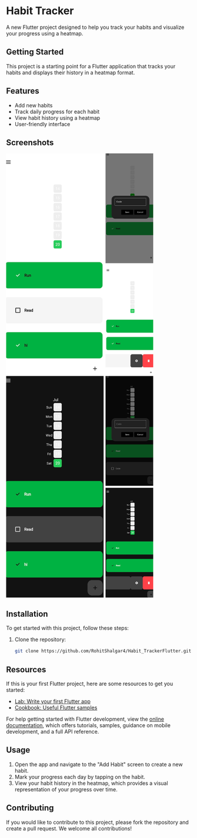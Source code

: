 # Habit Tracker

A new Flutter project designed to help you track your habits and visualize your progress using a heatmap.

## Getting Started

This project is a starting point for a Flutter application that tracks your habits and displays their history in a heatmap format.

## Features

- Add new habits
- Track daily progress for each habit
- View habit history using a heatmap
- User-friendly interface

## Screenshots

<img src="images/light.png" alt="Screenshot 1" width="400"/>


<img src="images/dark.png" alt="Screenshot 2" width="400"/>

## Installation

To get started with this project, follow these steps:

1. Clone the repository:
    ```bash
    git clone https://github.com/RohitShalgar4/Habit_TrackerFlutter.git
    ```

## Resources

If this is your first Flutter project, here are some resources to get you started:

- [Lab: Write your first Flutter app](https://docs.flutter.dev/get-started/codelab)
- [Cookbook: Useful Flutter samples](https://docs.flutter.dev/cookbook)

For help getting started with Flutter development, view the [online documentation](https://docs.flutter.dev/), which offers tutorials, samples, guidance on mobile development, and a full API reference.

## Usage

1. Open the app and navigate to the "Add Habit" screen to create a new habit.
2. Mark your progress each day by tapping on the habit.
3. View your habit history in the heatmap, which provides a visual representation of your progress over time.

## Contributing

If you would like to contribute to this project, please fork the repository and create a pull request. We welcome all contributions!
